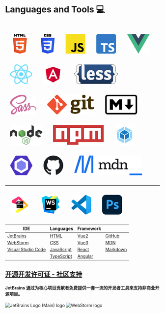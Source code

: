 # Languages and Tools 💻

<br>
<img style="margin: 1rem 1rem" src="../.vuepress/public/images/logo/HTML5_logo_and_wordmark.svg" height="64" alt="HTML5">

<img style="margin: 1rem 1rem" src="../.vuepress/public/images/logo/CSS3_logo_and_wordmark.svg" height="64" alt="CSS3">

<img style="margin: 1rem 1rem" src="../.vuepress/public/images/logo/JavaScript_logo.svg" height="64" alt="JavaScript">

<img style="margin: 1rem 1rem" src="../.vuepress/public/images/logo/Typescript_logo.svg" height="64" alt="TypeScript">

<img style="margin: 1rem 1rem" src="../.vuepress/public/images/logo/Vue.js_Logo_2.svg" height="64" alt="Vue.js">

<img style="margin: 1rem 1rem" src="../.vuepress/public/images/logo/React_logo.svg" height="64" alt="React">

<img style="margin: 1rem 1rem" src="../.vuepress/public/images/logo/Angular_logo.svg" height="64" alt="Angular">

<img style="margin: 1rem 1rem" src="../.vuepress/public/images/logo/LESS_Logo.svg" height="64" alt="Less">

<img style="margin: 1rem 1rem" src="../.vuepress/public/images/logo/Sass_Logo_Color.svg" height="64" alt="Sass">

<img style="margin: 1rem 1rem" src="../.vuepress/public/images/logo/Git-logo.svg" height="64" alt="git">

<img style="margin: 1rem 1rem" src="../.vuepress/public/images/logo/Markdown-mark.svg" height="64" alt="Markdown">

<img style="margin: 1rem 1rem" src="../.vuepress/public/images/logo/Node.js_logo.svg" height="64" alt="Nodejs">

<img style="margin: 1rem 1rem" src="../.vuepress/public/images/logo/Npm-logo.svg" height="64" alt="Npm">

<img style="margin: 1rem 1rem" src="../.vuepress/public/images/logo/webpack_logo.svg" height="64" alt="webpack">

<img style="margin: 1rem 1rem" src="../.vuepress/public/images/logo/ESLint_logo.svg" height="64" alt="ESLint">

<img style="margin: 1rem 1rem" src="../.vuepress/public/images/logo/Octicons-mark-github.svg" height="64" alt="GitHub">

<img style="margin: 1rem 1rem" src="../.vuepress/public/images/logo/MDN_Web_Docs_logo.svg" height="64" alt="MDN">
<br><hr>
<img style="margin: 1rem 1rem" src="../.vuepress/public/images/logo/jb_beam.svg" height="64" alt="JetBrains Logo" title="JetBrains">

<img style="margin: 1rem 1rem" src="../.vuepress/public/images/logo/WebStorm_icon.svg" height="64" alt="WebStorm" title="WebStorm">

<img style="margin: 1rem 1rem" src="../.vuepress/public/images/logo/Visual_Studio_Code_logo.svg" height="64" alt="VScode" title="VScode">

<img style="margin: 1rem 1rem" src="../.vuepress/public/images/logo/ps_appicon.svg" height="64" alt="PhotoShop" title="PhotoShop">

| IDE                                                   | Languages                                                             | Framework                             |                                             |
|-------------------------------------------------------|-----------------------------------------------------------------------|---------------------------------------|---------------------------------------------|
| [JetBrains](https://www.jetbrains.com/zh-cn/)         | [HTML](https://developer.mozilla.org/zh-CN/docs/Web/HTML)             | [Vue2](https://cn.vuejs.org/)         | [GitHub](https://github.com/)               |
| [WebStorm](https://www.jetbrains.com/zh-cn/webstorm/) | [CSS](https://developer.mozilla.org/zh-CN/docs/Web/CSS)               | [Vue3](https://v3.cn.vuejs.org/)      | [MDN](https://developer.mozilla.org/zh-CN/) |
| [Visual Studio Code](https://code.visualstudio.com/)  | [JavaScript](https://developer.mozilla.org/zh-CN/docs/Web/JavaScript) | [React](https://zh-hans.reactjs.org/) | [Markdown](https://markdown.com.cn/)        |
|                                                       | [TypeScript](https://www.typescriptlang.org/zh/)                      | [Angular](https://angular.cn/)        |                                             |

## [开源开发许可证 - 社区支持](https://www.jetbrains.com/zh-cn/community/opensource/#support)

#### JetBrains 通过为核心项目贡献者免费提供一套一流的开发者工具来支持非商业开源项目。

![JetBrains Logo (Main) logo](https://resources.jetbrains.com/storage/products/company/brand/logos/jb_beam.svg)
![WebStorm logo](https://resources.jetbrains.com/storage/products/company/brand/logos/WebStorm.svg)
